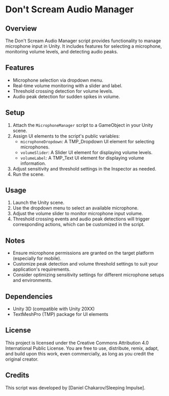 # Don't Scream Audio Manager

## Overview
The Don't Scream Audio Manager script provides functionality to manage microphone input in Unity. It includes features for selecting a microphone, monitoring volume levels, and detecting audio peaks.

## Features
- Microphone selection via dropdown menu.
- Real-time volume monitoring with a slider and label.
- Threshold crossing detection for volume levels.
- Audio peak detection for sudden spikes in volume.

## Setup
1. Attach the `MicrophoneManager` script to a GameObject in your Unity scene.
2. Assign UI elements to the script's public variables:
   - `microphoneDropdown`: A TMP_Dropdown UI element for selecting microphones.
   - `volumeSlider`: A Slider UI element for displaying volume levels.
   - `volumeLabel`: A TMP_Text UI element for displaying volume information.
3. Adjust sensitivity and threshold settings in the Inspector as needed.
4. Run the scene.

## Usage
1. Launch the Unity scene.
2. Use the dropdown menu to select an available microphone.
3. Adjust the volume slider to monitor microphone input volume.
4. Threshold crossing events and audio peak detections will trigger corresponding actions, which can be customized in the script.

## Notes
- Ensure microphone permissions are granted on the target platform (especially for mobile).
- Customize peak detection and volume threshold settings to suit your application's requirements.
- Consider optimizing sensitivity settings for different microphone setups and environments.

## Dependencies
- Unity 3D (compatible with Unity 20XX)
- TextMeshPro (TMP) package for UI elements
  
## License

This project is licensed under the Creative Commons Attribution 4.0 International Public License. You are free to use, distribute, remix, adapt, and build upon this work, even commercially, as long as you credit the original creator.

## Credits
This script was developed by [Daniel Chakarov/Sleeping Impulse].
